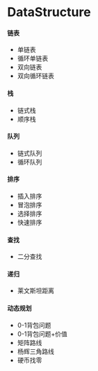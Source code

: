 # DataStructure

#### 链表
- 单链表
- 循环单链表
- 双向链表
- 双向循环链表

#### 栈
- 链式栈
- 顺序栈

#### 队列
- 链式队列
- 循环队列


#### 排序
- 插入排序
- 冒泡排序
- 选择排序
- 快速排序

#### 查找
- 二分查找

#### 递归
- 莱文斯坦距离

#### 动态规划
- 0-1背包问题
- 0-1背包问题+价值
- 矩阵路线
- 杨辉三角路线
- 硬币找零

